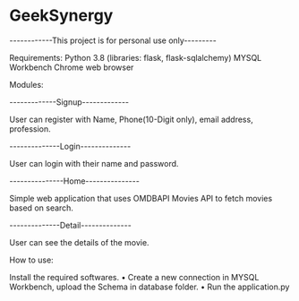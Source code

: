 # GeekSynergy

------------This project is for personal use only---------

Requirements:
Python 3.8 (libraries: flask, flask-sqlalchemy)
MYSQL Workbench
Chrome web browser

Modules:

-------------Signup-------------

   User can register with Name, Phone(10-Digit only), email address, profession.
   
--------------Login--------------

   User can login with their name and password.
   
---------------Home---------------
   
   Simple web application that uses OMDBAPI Movies API to fetch movies based on search.
    
--------------Detail--------------
  
   User can see the details of the movie.
    
    
How to use:

Install the required softwares.
• Create a new connection in MYSQL Workbench, upload the Schema in database folder.
• Run the application.py


      
   
   
        



